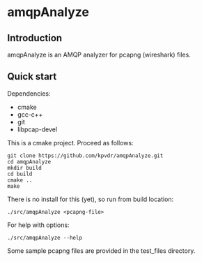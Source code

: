 <!--

Licensed to the Apache Software Foundation (ASF) under one
or more contributor license agreements.  See the NOTICE file
distributed with this work for additional information
regarding copyright ownership.  The ASF licenses this file
to you under the Apache License, Version 2.0 (the
"License"); you may not use this file except in compliance
with the License.  You may obtain a copy of the License at

  http://www.apache.org/licenses/LICENSE-2.0

Unless required by applicable law or agreed to in writing,
software distributed under the License is distributed on an
"AS IS" BASIS, WITHOUT WARRANTIES OR CONDITIONS OF ANY
KIND, either express or implied.  See the License for the
specific language governing permissions and limitations
under the License.

-->

# amqpAnalyze

## Introduction

amqpAnalyze is an AMQP analyzer for pcapng (wireshark) files.

## Quick start

Dependencies:
* cmake
* gcc-c++
* git
* libpcap-devel

This is a cmake project. Proceed as follows:

```
git clone https://github.com/kpvdr/amqpAnalyze.git
cd amqpAnalyze
mkdir build
cd build
cmake ..
make
```
  
There is no install for this (yet), so run from build location:

```
./src/amqpAnalyze <pcapng-file>
```
For help with options:

```
./src/amqpAnalyze --help
```

Some sample pcapng files are provided in the test_files directory.
